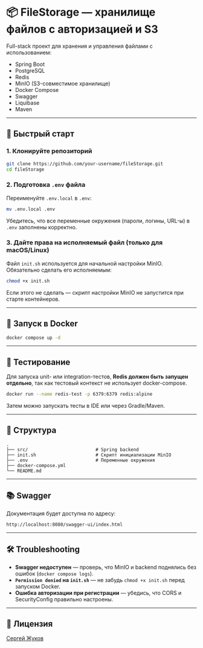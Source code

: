 
# 📦 FileStorage — хранилище файлов с авторизацией и S3

Full-stack проект для хранения и управления файлами с использованием:
- Spring Boot
- PostgreSQL
- Redis
- MinIO (S3-совместимое хранилище)
- Docker Compose
- Swagger
- Liquibase
- Maven

---

## 🚀 Быстрый старт

### 1. Клонируйте репозиторий
```bash
git clone https://github.com/your-username/fileStorage.git
cd fileStorage
```

### 2. Подготовка `.env` файла
Переименуйте `.env.local` в `.env`:
```bash
mv .env.local .env
```

Убедитесь, что все переменные окружения (пароли, логины, URL-ы) в `.env` заполнены корректно.

### 3. Дайте права на исполняемый файл (только для macOS/Linux)

Файл `init.sh` используется для начальной настройки MinIO. Обязательно сделать его исполняемым:

```bash
chmod +x init.sh
```

Если этого не сделать — скрипт настройки MinIO не запустится при старте контейнеров.

---

## 🐳 Запуск в Docker

```bash
docker compose up -d
```

---

## 🧪 Тестирование

Для запуска unit- или integration-тестов, **Redis должен быть запущен отдельно**, так как тестовый контекст не использует docker-compose.

```bash
docker run --name redis-test -p 6379:6379 redis:alpine
```

Затем можно запускать тесты в IDE или через Gradle/Maven.

---

## 📂 Структура

```
.
├── src/                         # Spring backend
├── init.sh                      # Скрипт инициализации MinIO
├── .env                         # Переменные окружения
├── docker-compose.yml
└── README.md
```

---

## 📚 Swagger

Документация будет доступна по адресу:

```
http://localhost:8080/swagger-ui/index.html
```

---

## 🛠 Troubleshooting

- **Swagger недоступен** — проверь, что MinIO и backend поднялись без ошибок (`docker compose logs`).
- **`Permission denied` на `init.sh`** — не забудь `chmod +x init.sh` перед запуском Docker.
- **Ошибка авторизации при регистрации** — убедись, что CORS и SecurityConfig правильно настроены.

---

## 🧾 Лицензия
[Сергей Жуков](https://t.me/zhukovsd_it_mentor)
